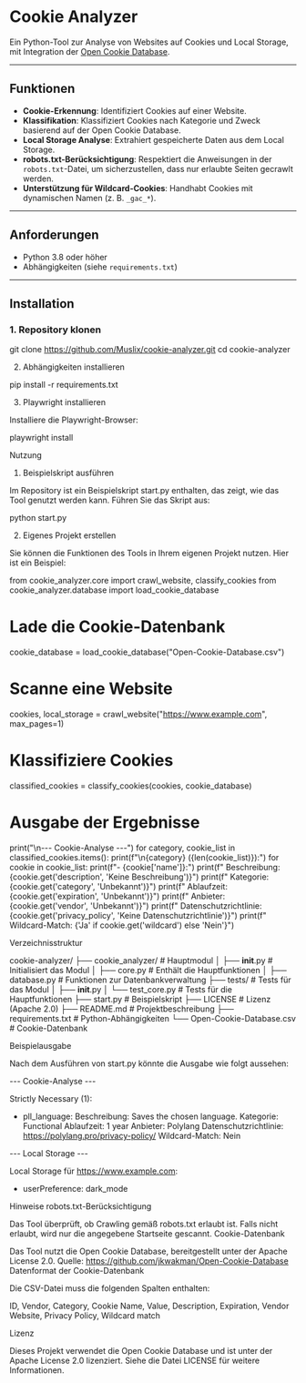 # Cookie Analyzer

Ein Python-Tool zur Analyse von Websites auf Cookies und Local Storage, mit Integration der [Open Cookie Database](https://github.com/jkwakman/Open-Cookie-Database).

---

## **Funktionen**

- **Cookie-Erkennung**: Identifiziert Cookies auf einer Website.
- **Klassifikation**: Klassifiziert Cookies nach Kategorie und Zweck basierend auf der Open Cookie Database.
- **Local Storage Analyse**: Extrahiert gespeicherte Daten aus dem Local Storage.
- **robots.txt-Berücksichtigung**: Respektiert die Anweisungen in der `robots.txt`-Datei, um sicherzustellen, dass nur erlaubte Seiten gecrawlt werden.
- **Unterstützung für Wildcard-Cookies**: Handhabt Cookies mit dynamischen Namen (z. B. `_gac_*`).

---

## **Anforderungen**

- Python 3.8 oder höher
- Abhängigkeiten (siehe `requirements.txt`)

---

## **Installation**

### 1. **Repository klonen**

git clone https://github.com/Muslix/cookie-analyzer.git
cd cookie-analyzer

2. Abhängigkeiten installieren

pip install -r requirements.txt

3. Playwright installieren

Installiere die Playwright-Browser:

playwright install

Nutzung
1. Beispielskript ausführen

Im Repository ist ein Beispielskript start.py enthalten, das zeigt, wie das Tool genutzt werden kann. Führen Sie das Skript aus:

python start.py

2. Eigenes Projekt erstellen

Sie können die Funktionen des Tools in Ihrem eigenen Projekt nutzen. Hier ist ein Beispiel:

from cookie_analyzer.core import crawl_website, classify_cookies
from cookie_analyzer.database import load_cookie_database

# Lade die Cookie-Datenbank
cookie_database = load_cookie_database("Open-Cookie-Database.csv")

# Scanne eine Website
cookies, local_storage = crawl_website("https://www.example.com", max_pages=1)

# Klassifiziere Cookies
classified_cookies = classify_cookies(cookies, cookie_database)

# Ausgabe der Ergebnisse
print("\n--- Cookie-Analyse ---")
for category, cookie_list in classified_cookies.items():
    print(f"\n{category} ({len(cookie_list)}):")
    for cookie in cookie_list:
        print(f"- {cookie['name']}:")
        print(f"  Beschreibung: {cookie.get('description', 'Keine Beschreibung')}")
        print(f"  Kategorie: {cookie.get('category', 'Unbekannt')}")
        print(f"  Ablaufzeit: {cookie.get('expiration', 'Unbekannt')}")
        print(f"  Anbieter: {cookie.get('vendor', 'Unbekannt')}")
        print(f"  Datenschutzrichtlinie: {cookie.get('privacy_policy', 'Keine Datenschutzrichtlinie')}")
        print(f"  Wildcard-Match: {'Ja' if cookie.get('wildcard') else 'Nein'}")

Verzeichnisstruktur

cookie-analyzer/
├── cookie_analyzer/             # Hauptmodul
│   ├── __init__.py              # Initialisiert das Modul
│   ├── core.py                  # Enthält die Hauptfunktionen
│   ├── database.py              # Funktionen zur Datenbankverwaltung
├── tests/                       # Tests für das Modul
│   ├── __init__.py
│   └── test_core.py             # Tests für die Hauptfunktionen
├── start.py                     # Beispielskript
├── LICENSE                      # Lizenz (Apache 2.0)
├── README.md                    # Projektbeschreibung
├── requirements.txt             # Python-Abhängigkeiten
└── Open-Cookie-Database.csv     # Cookie-Datenbank

Beispielausgabe

Nach dem Ausführen von start.py könnte die Ausgabe wie folgt aussehen:

--- Cookie-Analyse ---

Strictly Necessary (1):
- pll_language:
  Beschreibung: Saves the chosen language.
  Kategorie: Functional
  Ablaufzeit: 1 year
  Anbieter: Polylang
  Datenschutzrichtlinie: https://polylang.pro/privacy-policy/
  Wildcard-Match: Nein

--- Local Storage ---

Local Storage für https://www.example.com:
- userPreference: dark_mode

Hinweise
robots.txt-Berücksichtigung

Das Tool überprüft, ob Crawling gemäß robots.txt erlaubt ist. Falls nicht erlaubt, wird nur die angegebene Startseite gescannt.
Cookie-Datenbank

Das Tool nutzt die Open Cookie Database, bereitgestellt unter der Apache License 2.0.
Quelle: https://github.com/jkwakman/Open-Cookie-Database
Datenformat der Cookie-Datenbank

Die CSV-Datei muss die folgenden Spalten enthalten:

ID, Vendor, Category, Cookie Name, Value, Description, Expiration, Vendor Website, Privacy Policy, Wildcard match

Lizenz

Dieses Projekt verwendet die Open Cookie Database und ist unter der Apache License 2.0 lizenziert.
Siehe die Datei LICENSE für weitere Informationen.